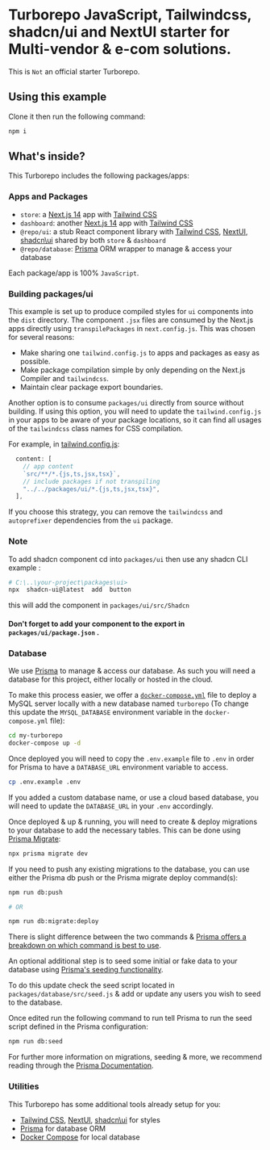 # Turborepo JavaScript, Tailwindcss, shadcn/ui and NextUI starter for Multi-vendor & e-com solutions.

This is `Not` an official starter Turborepo.

## Using this example

Clone it then run the following command:

```sh
npm i
```

## What's inside?

This Turborepo includes the following packages/apps:

### Apps and Packages

- `store`: a [Next.js 14](https://nextjs.org/) app with [Tailwind CSS](https://tailwindcss.com/)
- `dashboard`: another [Next.js 14](https://nextjs.org/) app with [Tailwind CSS](https://tailwindcss.com/)
- `@repo/ui`: a stub React component library with [Tailwind CSS](https://tailwindcss.com/), [NextUI](https://nextui.org/), [shadcn\ui](https://ui.shadcn.com/) shared by both `store` & `dashboard`
- `@repo/database`: [Prisma](https://www.prisma.io/) ORM wrapper to manage & access your database


Each package/app is 100% `JavaScript`.

### Building packages/ui

This example is set up to produce compiled styles for `ui` components into the `dist` directory. The component `.jsx` files are consumed by the Next.js apps directly using `transpilePackages` in `next.config.js`. This was chosen for several reasons:

- Make sharing one `tailwind.config.js` to apps and packages as easy as possible.
- Make package compilation simple by only depending on the Next.js Compiler and `tailwindcss`.
- Maintain clear package export boundaries.

Another option is to consume `packages/ui` directly from source without building. If using this option, you will need to update the `tailwind.config.js` in your apps to be aware of your package locations, so it can find all usages of the `tailwindcss` class names for CSS compilation.

For example, in [tailwind.config.js](packages/tailwind-config/tailwind.config.js):

```js
  content: [
    // app content
    `src/**/*.{js,ts,jsx,tsx}`,
    // include packages if not transpiling
    "../../packages/ui/*.{js,ts,jsx,tsx}",
  ],
```

If you choose this strategy, you can remove the `tailwindcss` and `autoprefixer` dependencies from the `ui` package.

### Note

To add shadcn component cd into `packages/ui` then use any shadcn CLI
example :

```sh
# C:\..\your-project\packages\ui>
npx  shadcn-ui@latest  add  button
```

this will add the component in `packages/ui/src/Shadcn`

#### Don't forget to add your component to the export in `packages/ui/package.json` .

### Database

We use [Prisma](https://prisma.io/) to manage & access our database. As such you will need a database for this project, either locally or hosted in the cloud.

To make this process easier, we offer a [`docker-compose.yml`](https://docs.docker.com/compose/) file to deploy a MySQL server locally with a new database named `turborepo` (To change this update the `MYSQL_DATABASE` environment variable in the `docker-compose.yml` file):

```sh
cd my-turborepo
docker-compose up -d
```

Once deployed you will need to copy the `.env.example` file to `.env` in order for Prisma to have a `DATABASE_URL` environment variable to access.

```sh
cp .env.example .env
```

If you added a custom database name, or use a cloud based database, you will need to update the `DATABASE_URL` in your `.env` accordingly.

Once deployed & up & running, you will need to create & deploy migrations to your database to add the necessary tables. This can be done using [Prisma Migrate](https://www.prisma.io/migrate):

```sh
npx prisma migrate dev
```

If you need to push any existing migrations to the database, you can use either the Prisma db push or the Prisma migrate deploy command(s):

```sh
npm run db:push

# OR

npm run db:migrate:deploy
```

There is slight difference between the two commands & [Prisma offers a breakdown on which command is best to use](https://www.prisma.io/docs/concepts/components/prisma-migrate/db-push#choosing-db-push-or-prisma-migrate).

An optional additional step is to seed some initial or fake data to your database using [Prisma's seeding functionality](https://www.prisma.io/docs/guides/database/seed-database).

To do this update check the seed script located in `packages/database/src/seed.js` & add or update any users you wish to seed to the database.

Once edited run the following command to run tell Prisma to run the seed script defined in the Prisma configuration:

```sh
npm run db:seed
```

For further more information on migrations, seeding & more, we recommend reading through the [Prisma Documentation](https://www.prisma.io/docs/).


### Utilities

This Turborepo has some additional tools already setup for you:

- [Tailwind CSS](https://tailwindcss.com/), [NextUI](https://nextui.org/), [shadcn\ui](https://ui.shadcn.com/) for styles
- [Prisma](https://www.prisma.io/) for database ORM
- [Docker Compose](https://docs.docker.com/compose/) for local database
